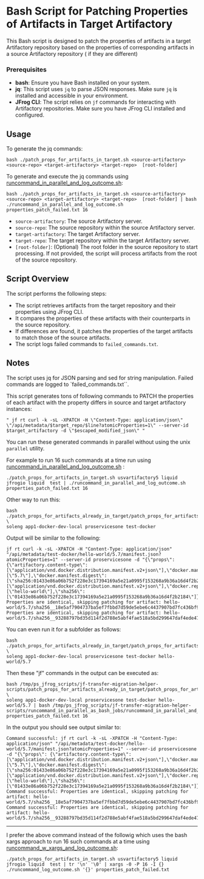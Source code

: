 # Bash Script for Patching Properties of Artifacts in Target Artifactory

This Bash script is designed to patch the properties of artifacts in a target Artifactory repository based on the properties of corresponding artifacts in a source Artifactory repository ( if they are different)

### Prerequisites

- **bash**: Ensure you have Bash installed on your system.
- **jq**: This script uses `jq` to parse JSON responses. Make sure `jq` is installed and accessible in your environment.
- **JFrog CLI**: The script relies on `jf` commands for interacting with Artifactory repositories. Make sure you have JFrog CLI installed and configured.

## Usage
To generate the jq commands:
```
bash ./patch_props_for_artifacts_in_target.sh <source-artifactory> <source-repo> <target-artifactory> <target-repo>  [root-folder]
```
To generate and execute the jq commands using [runcommand_in_parallel_and_log_outcome.sh](../runcommand_in_parallel_as_bash_jobs/runcommand_in_parallel_and_log_outcome.sh):
```
bash ./patch_props_for_artifacts_in_target.sh <source-artifactory> <source-repo> <target-artifactory> <target-repo>  [root-folder] | bash ./runcommand_in_parallel_and_log_outcome.sh properties_patch_failed.txt 16
```

- `source-artifactory`: The source Artifactory server.
- `source-repo`: The source repository within the source Artifactory server.
- `target-artifactory`: The target Artifactory server.
- `target-repo`: The target repository within the target Artifactory server.
- `[root-folder]`: (Optional) The root folder in the source repository to start processing. If not provided, the script will process artifacts from the root of the source repository.

## Script Overview
The script performs the following steps:

- The script retrieves artifacts from the target repository and their properties using JFrog CLI.
- It compares the properties of these artifacts with their counterparts in the source repository.
- If differences are found, it patches the properties of the target artifacts to match those of the source artifacts.
- The script logs failed commands to `failed_commands.txt`.

## Notes
The script uses jq for JSON parsing and sed for string manipulation.
Failed commands are logged to `failed_commands.txt``.



This script generates tons of following commands to PATCH the properties of each artifact with the property differs 
in source and target artifactory instances:
```
" jf rt curl -k -sL -XPATCH -H \"Content-Type: application/json\" \"/api/metadata/$target_repo/$line?atomicProperties=1\" --server-id $target_artifactory -d \"$escaped_modified_json\" "
```

You can run these generated commands in parallel without using the unix `parallel` utility.

For example to run 16 such commands at a time run  using
[runcommand_in_parallel_and_log_outcome.sh](../runcommand_in_parallel_as_bash_jobs/runcommand_in_parallel_and_log_outcome.sh)
:
```
./patch_props_for_artifacts_in_target.sh usvartifactory5 liquid jfrogio liquid  test | ./runcommand_in_parallel_and_log_outcome.sh properties_patch_failed.txt 16

```

Other way to run this:
```
bash ./patch_props_for_artifacts_already_in_target/patch_props_for_artifacts_in_target.sh \
soleng app1-docker-dev-local proservicesone test-docker

```
Output will be similar to the following:
```
jf rt curl -k -sL -XPATCH -H "Content-Type: application/json" "/api/metadata/test-docker/hello-world/5.7/manifest.json?atomicProperties=1" --server-id proservicesone -d "{\"props\": {\"artifactory.content-type\":[\"application/vnd.docker.distribution.manifest.v2+json\"],\"docker.manifest\":[\"5.7\"],\"docker.manifest.digest\":[\"sha256:01433e86a06b752f228e3c17394169a5e21a0995f153268a9b36a16d4f2b2184\"],\"docker.manifest.type\":[\"application/vnd.docker.distribution.manifest.v2+json\"],\"docker.repoName\":[\"hello-world\"],\"sha256\":[\"01433e86a06b752f228e3c17394169a5e21a0995f153268a9b36a16d4f2b2184\"]}}"
Properties are identical, skipping patching for artifact: hello-world/5.7/sha256__18e5af7904737ba5ef7fbbd7d59de5ebe6c4437907bd7fc436bf9b3ef3149ea9
Properties are identical, skipping patching for artifact: hello-world/5.7/sha256__93288797bd35d114f2d788e5abf4fae518a5bd299647daf4ede47acc029d66c5
```

You can even run it for a subfolder as follows:
```
bash ./patch_props_for_artifacts_already_in_target/patch_props_for_artifacts_in_target.sh \
soleng app1-docker-dev-local proservicesone test-docker hello-world/5.7
```
Then these "jf" commands in the output can be executed as:
```
bash /tmp/ps_jfrog_scripts/jf-transfer-migration-helper-scripts/patch_props_for_artifacts_already_in_target/patch_props_for_artifacts_in_target.sh \
soleng app1-docker-dev-local proservicesone test-docker hello-world/5.7 | bash /tmp/ps_jfrog_scripts/jf-transfer-migration-helper-scripts/runcommand_in_parallel_as_bash_jobs/runcommand_in_parallel_and_log_outcome.sh properties_patch_failed.txt 16
```
In the output you should see output similar to:
```
Command successful: jf rt curl -k -sL -XPATCH -H "Content-Type: application/json" "/api/metadata/test-docker/hello-world/5.7/manifest.json?atomicProperties=1" --server-id proservicesone -d "{\"props\": {\"artifactory.content-type\":[\"application/vnd.docker.distribution.manifest.v2+json\"],\"docker.manifest\":[\"5.7\"],\"docker.manifest.digest\":[\"sha256:01433e86a06b752f228e3c17394169a5e21a0995f153268a9b36a16d4f2b2184\"],\"docker.manifest.type\":[\"application/vnd.docker.distribution.manifest.v2+json\"],\"docker.repoName\":[\"hello-world\"],\"sha256\":[\"01433e86a06b752f228e3c17394169a5e21a0995f153268a9b36a16d4f2b2184\"]}}"
Command successful: Properties are identical, skipping patching for artifact: hello-world/5.7/sha256__18e5af7904737ba5ef7fbbd7d59de5ebe6c4437907bd7fc436bf9b3ef3149ea9
Command successful: Properties are identical, skipping patching for artifact: hello-world/5.7/sha256__93288797bd35d114f2d788e5abf4fae518a5bd299647daf4ede47acc029d66c5
```
---

I prefer the above command instead of the followig which uses the bash xargs approach to run 16 such commands at a 
time using [runcommand_w_xargs_and_log_outcome.sh](../runcommand_in_parallel_as_bash_jobs/runcommand_w_xargs_and_log_outcome.sh):
```
./patch_props_for_artifacts_in_target.sh usvartifactory5 liquid jfrogio liquid  test | tr '\n' '\0' | xargs -0 -P 16 -I {} ./runcommand_log_outcome.sh '{}' properties_patch_failed.txt
```
